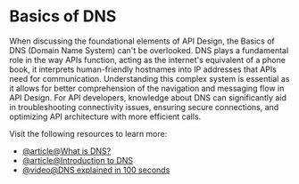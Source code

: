 # Basics of DNS

When discussing the foundational elements of API Design, the Basics of DNS (Domain Name System) can't be overlooked. DNS plays a fundamental role in the way APIs function, acting as the internet's equivalent of a phone book, it interprets human-friendly hostnames into IP addresses that APIs need for communication. Understanding this complex system is essential as it allows for better comprehension of the navigation and messaging flow in API Design. For API developers, knowledge about DNS can significantly aid in troubleshooting connectivity issues, ensuring secure connections, and optimizing API architecture with more efficient calls.

Visit the following resources to learn more:

- [@article@What is DNS?](https://www.cloudflare.com/en-gb/learning/dns/what-is-dns/)
- [@article@Introduction to DNS](https://aws.amazon.com/route53/what-is-dns/)
- [@video@DNS explained in 100 seconds](https://www.youtube.com/watch?v=UVR9lhUGAyU)